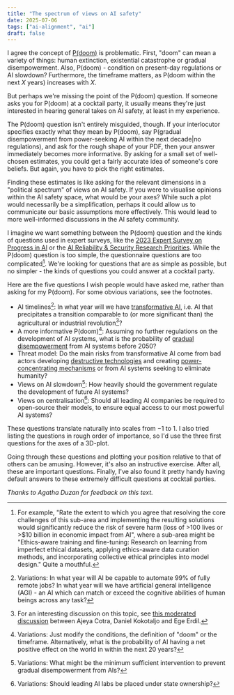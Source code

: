 ```yaml
---
title: "The spectrum of views on AI safety"
date: 2025-07-06
tags: ["ai-alignment", "ai"]
draft: false
---
```


I agree the concept of [P(doom)](https://en.wikipedia.org/wiki/P(doom)) is problematic. First, "doom" can mean a variety of things: human extinction, existential catastrophe or gradual disempowerment. Also, P(doom) - condition on present-day regulations or AI slowdown? Furthermore, the timeframe matters, as P(doom within the next $X$ years) increases with $X$.

But perhaps we're missing the point of the P(doom) question. If someone asks you for P(doom) at a cocktail party, it usually means they're just interested in hearing general takes on AI safety, at least in my experience.

The P(doom) question isn't entirely misguided, though. If your interlocutor specifies exactly what they mean by P(doom), say P(gradual disempowerment from power-seeking AI within the next decade|no regulations), and ask for the rough shape of your PDF, then your answer immediately becomes more informative. By asking for a small set of well-chosen estimates, you could get a fairly accurate idea of someone's core beliefs. But again, you have to pick the right estimates.

Finding these estimates is like asking for the relevant dimensions in a "political spectrum" of views on AI safety. If you were to visualise opinions within the AI safety space, what would be your axes? While such a plot would necessarily be a simplification, perhaps it could allow us to communicate our basic assumptions more effectively. This would lead to more well-informed discussions in the AI safety community.

I imagine we want something between the P(doom) question and the kinds of questions used in expert surveys, like the [2023 Expert Survey on Progress in AI](https://blog.aiimpacts.org/p/2023-ai-survey-of-2778-six-things) or the [AI Reliability & Security Research Priorities](https://www.iaps.ai/research/ai-reliability-survey). While the P(doom) question is too simple, the questionnaire questions are too complicated[^complicated]. We're looking for questions that are as simple as possible, but no simpler - the kinds of questions you could answer at a cocktail party.

Here are the five questions I wish people would have asked me, rather than asking for my P(doom). For some obvious variations, see the footnotes.

- AI timelines[^timelines]: In what year will we have [transformative AI](https://www.openphilanthropy.org/research/some-background-on-our-views-regarding-advanced-artificial-intelligence/#id-1-defining-transformative-artificial-intelligence-transformative-ai), i.e. AI that precipitates a transition comparable to (or more significant than) the agricultural or industrial revolution[^rec]?
- A more informative P(doom)[^pdoom]: Assuming no further regulations on the development of AI systems, what is the probability of [gradual disempowerment](https://gradual-disempowerment.ai/) from AI systems before 2050?
- Threat model: Do the main risks from transformative AI come from bad actors developing [destructive technologies](https://www.forethought.org/research/preparing-for-the-intelligence-explosion#highly-destructive-technologies) and creating [power-concentrating mechanisms](https://www.forethought.org/research/preparing-for-the-intelligence-explosion#power-concentrating-mechanisms) or from AI systems seeking to eliminate humanity?
- Views on AI slowdown[^slowdown]: How heavily should the government regulate the development of future AI systems?
- Views on centralisation[^centralisation]: Should all leading AI companies be required to open-source their models, to ensure equal access to our most powerful AI systems?

These questions translate naturally into scales from $-1$ to $1$. I also tried listing the questions in rough order of importance, so I'd use the three first questions for the axes of a 3D-plot.

Going through these questions and plotting your position relative to that of others can be amusing. However, it's also an instructive exercise. After all, these are important questions. Finally, I've also found it pretty handy having default answers to these extremely difficult questions at cocktail parties.

*Thanks to Agatha Duzan for feedback on this text.*

[^complicated]: For example, "Rate the extent to which you agree that resolving the core challenges of this sub-area and implementing the resulting solutions would significantly reduce the risk of severe harm (loss of >100 lives or >$10 billion in economic impact from AI", where a sub-area might be "Ethics-aware training and fine-tuning: Research on learning from imperfect ethical datasets, applying ethics-aware data curation methods, and incorporating collective ethical principles into model design." Quite a mouthful.
[^timelines]: Variations: In what year will AI be capable to automate 99% of fully remote jobs? In what year will we have artificial general intelligence (AGI) - an AI which can match or exceed the cognitive abilities of human beings across any task?
[^rec]:  For an interesting discussion on this topic, see [this moderated discussion](https://www.lesswrong.com/posts/K2D45BNxnZjdpSX2j/ai-timelines) between Ajeya Cotra, Daniel Kokotaljo and Ege Erdil.
[^pdoom]: Variations: Just modify the conditions, the definition of "doom" or the timeframe. Alternatively, what is the probability of AI having a net positive effect on the world in within the next 20 years?
[^slowdown]:  Variations: What might be the minimum sufficient intervention to prevent gradual disempowerment from AIs?
[^centralisation]: Variations: Should leading AI labs be placed under state ownership?

